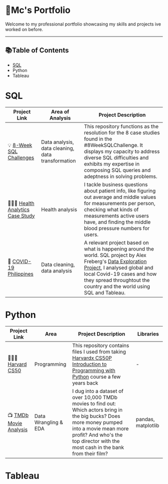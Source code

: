 # 📝Mc's Portfolio
Welcome to my professional portfolio showcasing my skills and projects ive worked on before.
***

## 📚Table of Contents
- [SQL](#sql)
- Python
- Tableau

# SQL
| Project Link | Area of Analysis | Project Description | 
|---|---|---|
| 💡 [8-Week SQL Challenges](https://github.com/mcnielo/8-Week-SQL-Challenge) | Data analysis, data cleaning, data transformation | This repository functions as the resolution for the 8 case studies found in the #8WeekSQLChallenge. It displays my capacity to address diverse SQL difficulties and exhibits my expertise in composing SQL queries and adeptness in solving problems. | 
| 👩🏻‍⚕️ [Health Analytics Case Study](https://github.com/mcnielo/Serious-SQL-Apprenticeship/blob/main/Health%20Analytics%20Mini%20Case%20Study.md) | Health analysis | I tackle business questions about patient info, like figuring out average and middle values for measurements per person, checking what kinds of measurements active users have, and finding the middle blood pressure numbers for users. |  
| 🦠 [COVID-19 Philippines](https://github.com/mcnielo/Covid-19-Philippines/blob/main/README.md) | Data cleaning, data analysis | A relevant project based on what is happening around the world. SQL project by Alex Freberg's [Data Exploration Project](https://www.youtube.com/watch?v=qfyynHBFOsM&list=PLUaB-1hjhk8H48Pj32z4GZgGWyylqv85f&index=1), I analysed global and local Covid-19 cases and how they spread throughtout the country and the world using SQL and Tableau. |  

# Python
| Project Link | Area | Project Description | Libraries |    
|---|---|---|---|
| 👩🏻‍💻 [Harvard CS50](https://github.com/mcnielo/Hardvard-CS50) | Programming | This repository contains files I used from taking [Harvardx CS50P Introduction to Programming with Python](https://www.edx.org/course/cs50s-introduction-to-programming-with-python) course a few years back | - | 
| 📺 [TMDb Movie Analysis](https://github.com/mcnielo/Udacity-Data-Analyst/blob/main/TMDb%20Movie%20Analysis/TMDB%20Movie%20Analysis.ipynb) |   Data Wrangling & EDA | I dug into a dataset of over 10,000 TMDb movies to find out: Which actors bring in the big bucks? Does more money pumped into a movie mean more profit? And who's the top director with the most cash in the bank from their film? | pandas, matplotlib |   


# Tableau
